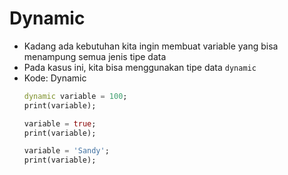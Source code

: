 # Dynamic
* Kadang ada kebutuhan kita ingin membuat variable yang bisa menampung semua jenis tipe data
* Pada kasus ini, kita bisa menggunakan tipe data ``` dynamic ```
* Kode: Dynamic
  ```dart
  dynamic variable = 100;
  print(variable);

  variable = true;
  print(variable);

  variable = 'Sandy';
  print(variable);
  ```

